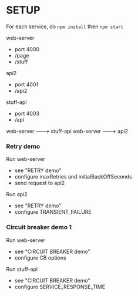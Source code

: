 # SETUP

For each service, do `npm install` then `npm start`

web-server
- port 4000
- /page
- /stuff

api2
- port 4001
- /api2

stuff-api
- port 4003
- /api

web-server  ---> stuff-api
web-server  ---> api2

### Retry demo

Run web-server
- see "RETRY demo"
- configure maxRetries and initialBackOffSeconds
- send request to api2

Run api2
- see "RETRY demo"
- configure TRANSIENT_FAILURE

### Circuit breaker demo 1

Run web-server
- see "CIRCUIT BREAKER demo"
- configure CB options

Run stuff-api
- see "CIRCUIT BREAKER demo"
- configure SERVICE_RESPONSE_TIME